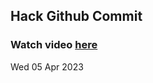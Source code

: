 
 ## Hack Github Commit 
 ### Watch video <a href="https://www.youtube.com">here</a> 
 Wed 05 Apr 2023 
